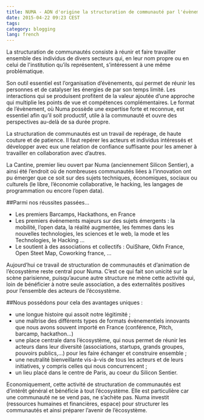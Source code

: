 ```yaml
---
title: NUMA - ADN d'origine la structuration de communauté par l'évènementiel
date: 2015-04-22 09:23 CEST
tags:
category: blogging
lang: french
---
```


La structuration de communautés consiste à réunir et faire travailler ensemble des individus de divers secteurs qui, en leur nom propre ou en celui de l'institution qu’ils représentent, s’intéressent à une même problématique.
 
Son outil essentiel est l’organisation d’évènements, qui permet de réunir les personnes et de catalyser les énergies de par son temps limité. Les interactions qui se produisent profitent de la valeur ajoutée d’une approche qui multiplie les points de vue et compétences complémentaires. Le format de l’évènement, où Numa possède une expertise forte et reconnue, est essentiel afin qu’il soit productif, utile à la communauté et ouvre des perspectives au-delà de sa durée propre.

La structuration de communautés est un travail de repérage, de haute couture et de patience. Il faut repérer les acteurs et individus intéressés et développer avec eux une relation de confiance suffisante pour les amener à travailler en collaboration avec d’autres.
 
La Cantine, premier lieu ouvert par Numa (anciennement Silicon Sentier), a ainsi été l’endroit où de nombreuses communautés liées à l’innovation ont pu émerger que ce soit sur des sujets techniques, économiques, sociaux ou culturels (le libre, l’économie collaborative, le hacking, les langages de programmation ou encore l’open data).

##Parmi nos réussites passées...

- Les premiers Barcamps, Hackathons, en France
- Les premiers événements majeurs sur des sujets émergents : la mobilité, l’open data, la réalité augmentée, les femmes dans les nouvelles technologies, les sciences et le web, la mode et les Technologies, le Hacking  ...
- Le soutient à des associations et collectifs : OuiShare, Okfn France, Open Steet Map, Coworking france, ...

Aujourd’hui ce travail de structuration de communautés et d’animation de l’écosystème reste central pour Numa. C’est ce qui fait son unicité sur la scène parisienne, puisqu’aucune autre structure ne mène cette activité qui, loin de bénéficier à notre seule association, a des externalités positives pour l’ensemble des acteurs de l’écosystème.

##Nous possédons pour cela des avantages uniques : 

- une longue histoire qui assoit notre légitimité ;
- une maîtrise des différents types de formats évènementiels innovants que nous avons souvent importé en France (conférence, Pitch, barcamp, hackathon…)
- une place centrale dans l’écosystème, qui nous permet de réunir les acteurs dans leur diversité (associations, startups, grands groupes, pouvoirs publics,…) pour les faire échanger et construire ensemble ;
- une neutralité bienveillante vis-à-vis de tous les acteurs et de leurs initiatives, y compris celles qui nous concurrencent ;
- un lieu placé dans le centre de Paris, au coeur du Silicon Sentier.

Economiquement, cette activité de structuration de communautés est d’intérêt général et bénéficie à tout l’écosystème. Elle est particulière car une communauté ne se vend pas, ne s’achète pas. Numa investit (ressources humaines et financières, espace) pour structurer les communautés et ainsi préparer l’avenir de l’écosystème.



